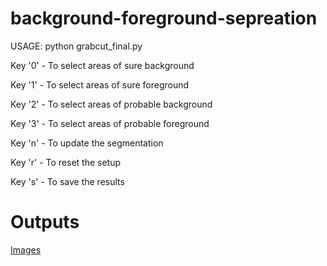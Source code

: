 # background-foreground-sepreation


USAGE:
    python grabcut_final.py <filename>


Key '0' - To select areas of sure background
    
Key '1' - To select areas of sure foreground
    
Key '2' - To select areas of probable background
    
Key '3' - To select areas of probable foreground
    

Key 'n' - To update the segmentation
    
Key 'r' - To reset the setup
    
Key 's' - To save the results
  

# Outputs
[Images](https://www.notion.so/dhaniyapatta/Grabcut-Outputs-e49cb506dddd4f2a8620ea27c05cf5b5)
